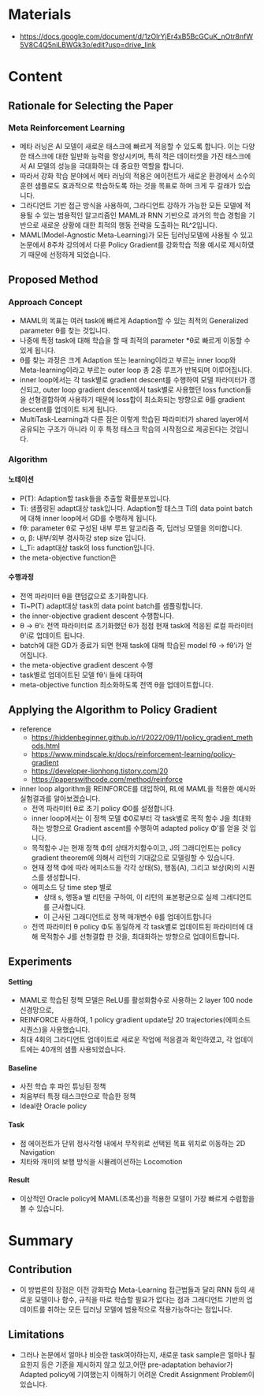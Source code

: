 # Materials
- https://docs.google.com/document/d/1zOlrYjEr4xB5BcGCuK_nOtr8nfW5V8C4Q5niLBWGk3o/edit?usp=drive_link

# Content
## Rationale for Selecting the Paper
### Meta Reinforcement Learning
- 메타 러닝은 AI 모델이 새로운 태스크에 빠르게 적응할 수 있도록 합니다. 이는 다양한 태스크에 대한 일반화 능력을 향상시키며, 특히 적은 데이터셋을 가진 태스크에서 AI 모델의 성능을 극대화하는 데 중요한 역할을 합니다.
- 따라서 강화 학습 분야에서 메타 러닝의 적용은 에이전트가 새로운 환경에서 소수의 훈련 샘플로도 효과적으로 학습하도록 하는 것을 목표로 하며 크게 두 갈래가 있습니다.
- 그라디언트 기반 접근 방식을 사용하여, 그라디언트 강하가 가능한 모든 모델에 적용될 수 있는 범용적인 알고리즘인 MAML과 RNN 기반으로 과거의 학습 경험을 기반으로 새로운 상황에 대한 최적의 행동 전략을 도출하는 RL^2입니다.
- MAML(Model-Agnostic Meta-Learning)가 모든 딥러닝모델에 사용될 수 있고 논문에서 8주차 강의에서 다룬 Policy Gradient를 강화학습 적용 예시로 제시하였기 때문에 선정하게 되었습니다.

## Proposed Method
### Approach Concept
- MAML의 목표는 여러 task에 빠르게 Adaption할 수 있는 최적의 Generalized parameter θ를 찾는 것입니다.
- 나중에 특정 task에 대해 학습을 할 때 최적의 parameter *θ로 빠르게 이동할 수 있게 됩니다.
- θ를 찾는 과정은 크게 Adaption 또는 learning이라고 부르는 inner loop와 Meta-learning이라고 부르는 outer loop 총 2중 루프가 반복되며 이루어집니다.
- inner loop에서는 각 task별로 gradient descent를 수행하여 모델 파라미터가 갱신되고, outer loop gradient descent에서 task별로 사용했던 loss function들을 선형결합하여 사용하기 때문에 loss합이 최소화되는 방향으로 θ를 gradient descent를 업데이트 되게 됩니다. 
- MultiTask-Learning과 다른 점은 이렇게 학습된 파라미터가 shared layer에서 공유되는 구조가 아니라 이 후 특정 태스크 학습의 시작점으로 제공된다는 것입니다.

### Algorithm
#### 노테이션 
- P(T): Adaption할 task들을 추출할 확률분포입니다.
- Ti: 샘플링된 adapt대상 task입니다. Adaption할 태스크 Ti의 data point batch에 대해 inner loop에서 GD를 수행하게 됩니다.
- fθ: parameter θ로 구성된 내부 루프 알고리즘 즉, 딥러닝 모델을 의미합니다.
- α, β: 내부/외부 경사하강 step size 입니다.
- L_Ti: adapt대상 task의 loss function입니다.
- the meta-objective function은 

#### 수행과정
- 전역 파라미터 θ을 랜덤값으로 초기화합니다.
- Ti~P(T) adapt대상 task의 data point batch를 샘플링합니다.
- the inner-objective gradient descent 수행합니다.
- θ → θ'i: 전역 파라미터로 초기화했던 θ가 점점 현재 task에 적응된 로컬 파라미터 θ'i로 업데이트 됩니다.
- batch에 대한 GD가 종료가 되면 현재 task에 대해 학습된 model fθ → fθ'i가 얻어집니다.
- the meta-objective gradient descent 수행
- task별로 업데이트된 모델 fθ'i 들에 대하여
- meta-objective function 최소화하도록 전역 θ을 업데이트합니다.

## Applying the Algorithm to Policy Gradient
- reference
  - https://hiddenbeginner.github.io/rl/2022/09/11/policy_gradient_methods.html 
  - https://www.mindscale.kr/docs/reinforcement-learning/policy-gradient 
  - https://developer-lionhong.tistory.com/20 
  - https://paperswithcode.com/method/reinforce 
- inner loop algorithm을 REINFORCE를 대입하여, RL에 MAML을 적용한 예시와 실험결과를 알아보겠습니다.
  - 전역 파라미터 θ로 초기 policy Φ0를 설정합니다.
  - inner loop에서는 이 정책 모델 Φ0로부터 각 task별로 목적 함수 J을 최대화하는 방향으로 Gradient ascent를 수행하여 adapted policy Φ’를 얻을 것 입니다.
  - 목적함수 J는 현재 정책 Φ의 상태가치함수이고, J의 그래디언트는 policy gradient theorem에 의해서 리턴의 기대값으로 모델링할 수 있습니다.
  - 현재 정책 Φ에 따라 에피소드들 각각 상태(S), 행동(A), 그리고 보상(R)의 시퀀스를 생성합니다.
  - 에피소드 당 time step 별로
    - 상태 s, 행동a 별 리턴을 구하여, 이 리턴의 표본평균으로 실제 그레디언트를 근사합니다.
    - 이 근사된 그래디언트로 정책 매개변수 θ를 업데이트합니다
  - 전역 파라미터 θ policy Φ도 동일하게 각 task별로 업데이트된 파라미터에 대해 목적함수 J를 선형결합 한 것을, 최대화하는 방향으로 업데이트합니다.

## Experiments
#### Setting
- MAML로 학습된 정책 모델은 ReLU를 활성화함수로 사용하는 2 layer 100 node 신경망으로,
- REINFORCE 사용하여, 1 policy gradient update당 20 trajectories(에피소드 시퀀스)을 사용했습니다.
- 최대 4회의 그라디언트 업데이트로 새로운 작업에 적응결과 확인하였고, 각 업데이트에는 40개의 샘플 사용되었습니다.
#### Baseline
- 사전 학습 후 파인 튜닝된 정책
- 처음부터 특정 태스크만으로 학습한 정책
- Ideal한 Oracle policy
#### Task
-  점 에이전트가 단위 정사각형 내에서 무작위로 선택된 목표 위치로 이동하는 2D Navigation
- 치타와 개미의 보행 방식을 시뮬레이션하는 Locomotion
#### Result
- 이상적인 Oracle policy에 MAML(초록선)을 적용한 모델이 가장 빠르게 수렴함을 볼 수 있습니다.


# Summary
## Contribution 
- 이 방법론의 장점은 이전 강화학습 Meta-Learning 접근법들과 달리 RNN 등의 새로운 모델이나 함수, 규칙을 따로 학습할 필요가 없다는 점과 그래디언트 기반의 업데이트를 취하는 모든 딥러닝 모델에 범용적으로 적용가능하다는 점입니다.
## Limitations 
- 그러나 논문에서 얼마나 비슷한 task여야하는지, 새로운 task sample은 얼마나 필요한지 등은 기준을 제시하지 않고 있고,어떤 pre-adaptation behavior가 Adapted policy에 기여했는지 이해하기 어려운 Credit Assignment Problem이 있습니다.  
